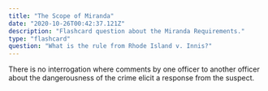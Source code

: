 ```yaml
---
title: "The Scope of Miranda"
date: "2020-10-26T00:42:37.121Z"
description: "Flashcard question about the Miranda Requirements."
type: "flashcard"
question: "What is the rule from Rhode Island v. Innis?"
---
```


There is no interrogation where comments by one officer to another officer about the dangerousness of the crime elicit a response from the suspect.